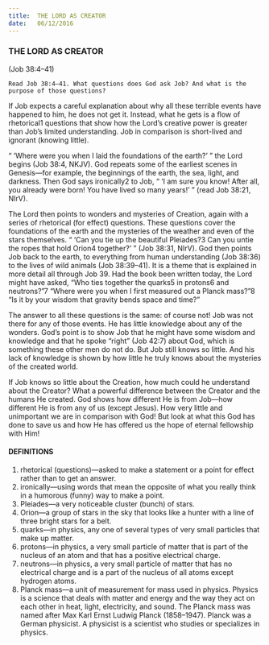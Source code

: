 ```yaml
---
title:  THE LORD AS CREATOR
date:   06/12/2016
---
```


### THE LORD AS CREATOR

(Job 38:4–41)

`Read Job 38:4–41. What questions does God ask Job? And what is the purpose of those questions?`

If Job expects a careful explanation about why all these terrible events have happened to him, he does not get it. Instead, what he gets is a flow of rhetorical1 questions that show how the Lord’s creative power is greater than Job’s limited understanding. Job in comparison is short-lived and ignorant (knowing little).

“  ‘Where were you when I laid the foundations of the earth?’  ” the Lord begins (Job 38:4, NKJV). God repeats some of the earliest scenes in Genesis—for example, the beginnings of the earth, the sea, light, and darkness. Then God says ironically2 to Job, “ ‘I am sure you know! After all, you already were born! You have lived so many years!’ ” (read Job 38:21, NIrV). 

The Lord then points to wonders and mysteries of Creation, again with a series of rhetorical (for effect) questions. These questions cover the foundations of the earth and the mysteries of the weather and even of the stars themselves. “ ‘Can you tie up the beautiful Pleiades?3 Can you untie the ropes that hold Orion4 together?’ ” (Job 38:31, NIrV). God then points Job back to the earth, to everything from human understanding (Job 38:36) to the lives of wild animals (Job 38:39–41). It is a theme that is explained in more detail all through Job 39. Had the book been written today, the Lord might have asked, “Who ties together the quarks5 in protons6 and neutrons?”7 “Where were you when I first measured out a Planck mass?”8 “Is it by your wisdom that gravity bends space and time?”

The answer to all these questions is the same: of course not! Job was not there for any of those events. He has little knowledge about any of the wonders. God’s point is to show Job that he might have some wisdom and knowledge and that he spoke “right” (Job 42:7) about God, which is something these other men do not do. But Job still knows so little. And his lack of knowledge is shown by how little he truly knows about the mysteries of the created world. 

If Job knows so little about the Creation, how much could he understand about the Creator? What a powerful difference between the Creator and the humans He created. God shows how different He is from Job—how different He is from any of us (except Jesus). How very little and unimportant we are in comparison with God! But look at what this God has done to save us and how He has offered us the hope of eternal fellowship with Him!

#### DEFINITIONS

1.	rhetorical (questions)—asked to make a statement or a point for effect rather than to get an answer. 
2.	ironically—using words that mean the opposite of what you really think in a humorous (funny) way to make a point.
3.	Pleiades—a very noticeable cluster (bunch) of stars.
4.	Orion—a group of stars in the sky that looks like a hunter with a line of three bright stars for a belt.
5.	quarks—in physics, any one of several types of very small particles that make up matter.
6.	protons—in physics, a very small particle of matter that is part of the nucleus of an atom and that has a positive electrical charge.
7.	neutrons—in physics, a very small particle of matter that has no electrical charge and is a part of the nucleus of all atoms except hydrogen atoms.
8.	Planck mass—a unit of measurement for mass used in physics. Physics is a science that deals with matter and energy and the way they act on each other in heat, light, electricity, and sound. The Planck mass was named after Max Karl Ernst Ludwig Planck (1858–1947). Planck was a German physicist. A physicist is a scientist who studies or specializes in physics.